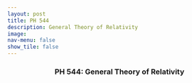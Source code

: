 ```yaml
---
layout: post
title: PH 544
description: General Theory of Relativity
image: 
nav-menu: false
show_tile: false
---
```


<!-- Main -->
<div id="main" class="alt">

<!-- One -->
<section id="one">
	<div class="inner">
		<header class="major">
			<h3>PH 544: General Theory of Relativity</h3>
		</header>

<!-- Content -->
